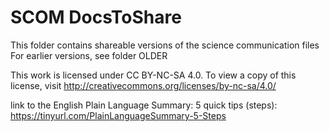 # SCOM DocsToShare

This folder contains shareable versions of the science communication files
For earlier versions, see folder OLDER

This work is licensed under CC BY-NC-SA 4.0. 
To view a copy of this license, visit http://creativecommons.org/licenses/by-nc-sa/4.0/


link to the English Plain Language Summary: 5 quick tips (steps): https://tinyurl.com/PlainLanguageSummary-5-Steps
